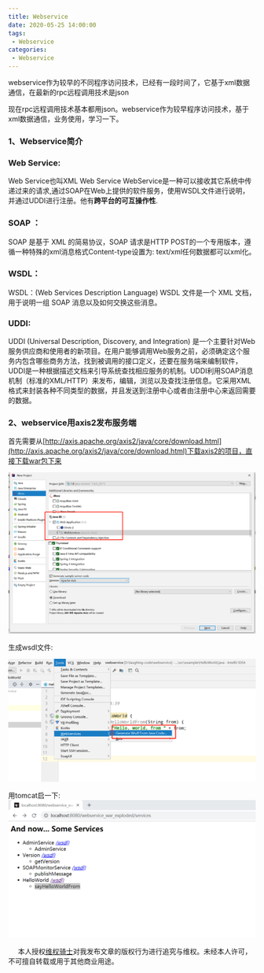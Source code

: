 ```yaml
---
title: Webservice
date: 2020-05-25 14:00:00
tags:
 - Webservice
categories:
 - Webservice
---
```


webservice作为较早的不同程序访问技术，已经有一段时间了，它基于xml数据通信，在最新的rpc远程调用技术是json



现在rpc远程调用技术基本都用json。webservice作为较早程序访问技术，基于xml数据通信，业务使用，学习一下。

### **1、Webservice简介**<br/>

### Web Service:<br>

Web Service也叫XML Web Service WebService是一种可以接收其它系统中传递过来的请求,通过SOAP在Web上提供的软件服务，使用WSDL文件进行说明，并通过UDDI进行注册。他有**跨平台的可互操作性**.

### SOAP ：<br>

SOAP 是基于 XML 的简易协议，SOAP 请求是HTTP POST的一个专用版本，遵循一种特殊的xml消息格式Content-type设置为: text/xml任何数据都可以xml化。

### WSDL：<br>

WSDL：(Web Services Description Language) WSDL 文件是一个 XML 文档，用于说明一组 SOAP 消息以及如何交换这些消息。

### UDDI:<br>

UDDI (Universal Description, Discovery, and Integration) 是一个主要针对Web服务供应商和使用者的新项目。在用户能够调用Web服务之前，必须确定这个服务内包含哪些商务方法，找到被调用的接口定义，还要在服务端来编制软件，UDDI是一种根据描述文档来引导系统查找相应服务的机制。UDDI利用SOAP消息机制（标准的XML/HTTP）来发布，编辑，浏览以及查找注册信息。它采用XML格式来封装各种不同类型的数据，并且发送到注册中心或者由注册中心来返回需要的数据。



### 2、webservice用axis2发布服务端<br/>

  首先需要从[http://axis.apache.org/axis2/java/core/download.html](http://axis.apache.org/axis2/java/core/download.html)下载axis2的项目，直接下载war包下来

![1](./1.png)  

生成wsdl文件:

![1](./2.jpg)

用tomcat启一下:
![1](./3.png)  


&nbsp;&nbsp;&nbsp;&nbsp; 本人授权[维权骑士](http://rightknights.com)对我发布文章的版权行为进行追究与维权。未经本人许可，不可擅自转载或用于其他商业用途。


